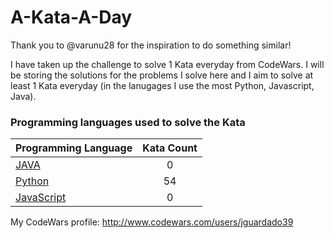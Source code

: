 # A-Kata-A-Day

Thank you to @varunu28 for the inspiration to do something similar!

I have taken up the challenge to solve 1 Kata everyday from CodeWars. I will be storing the solutions for the problems I solve here and I aim to solve at least 1 Kata everyday (in the lanugages I use the most Python, Javascript, Java).

### Programming languages used to solve the Kata


|    Programming Language  |    Kata Count  | 
|----------|:-------------:|
| [JAVA]() | 0 | 
| [Python](https://github.com/jguardado39/A-Kata-A-Day/tree/master/Python) | 54 | 
| [JavaScript]() | 0 | 

My CodeWars profile: http://www.codewars.com/users/jguardado39
